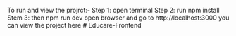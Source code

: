 To run and view the projrct:-
Step 1: open terminal
Step 2: run npm install
Stem 3: then npm run dev
open browser and go to http://localhost:3000
you can view the project here
#   E d u c a r e - F r o n t e n d  
 